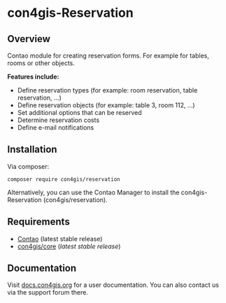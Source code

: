 # con4gis-Reservation

## Overview
Contao module for creating reservation forms. For example for tables, rooms or other objects.

__Features include:__
* Define reservation types (for example: room reservation, table reservation, ...)
* Define reservation objects (for example: table 3, room 112, ...)
* Set additional options that can be reserved
* Determine reservation costs
* Define e-mail notifications

## Installation
Via composer:
```
composer require con4gis/reservation
```
Alternatively, you can use the Contao Manager to install the con4gis-Reservation (con4gis/reservation).

## Requirements
- [Contao](https://github.com/contao/core-bundle) (latest stable release)
- [con4gis/core](https://github.com/Kuestenschmiede/CoreBundle/releases) (*latest stable release*)

## Documentation
Visit [docs.con4gis.org](https://docs.con4gis.org) for a user documentation. You can also contact us via the support forum there.
